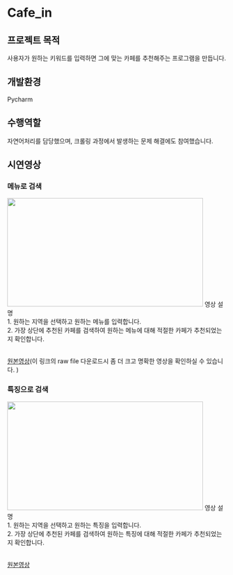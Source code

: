 # Cafe_in
## 프로젝트 목적
사용자가 원하는 키워드를 입력하면 그에 맞는 카페를 추천해주는 프로그램을 만듭니다. 
## 개발환경
Pycharm
## 수행역할
자연어처리를 담당했으며, 크롤링 과정에서 발생하는 문제 해결에도 참여했습니다.
## 시연영상
### 메뉴로 검색
<img src="./img_video/find_by_menu.gif" width=450 height=250>
영상 설명<br/>
1. 원하는 지역을 선택하고 원하는 메뉴를 입력합니다.<br/>
2. 가장 상단에 추천된 카페를 검색하여 원하는 메뉴에 대해 적절한 카페가 추천되었는지 확인합니다.<br/><br/>
  
[원본영상](https://github.com/BrotherHwan/Cafe_in/blob/main/img_video/find_by_menu.mp4)(이 링크의 raw file 다운로드시 좀 더 크고 명확한 영상을 확인하실 수 있습니다. )



### 특징으로 검색
<img src="./img_video/find_by_keyword.gif" width=450 height=250>
영상 설명<br/>
1. 원하는 지역을 선택하고 원하는 특징을 입력합니다.<br/>
2. 가장 상단에 추천된 카페를 검색하여 원하는 특징에 대해 적절한 카페가 추천되었는지 확인합니다.<br/><br/>

[원본영상](https://github.com/BrotherHwan/Cafe_in/blob/main/img_video/find_by_keyword.mp4)









